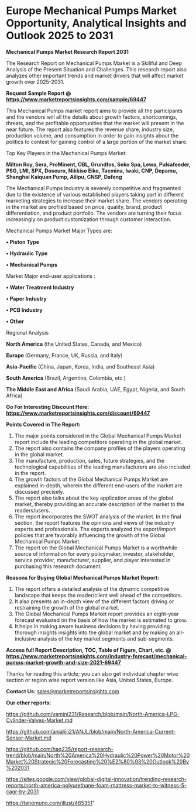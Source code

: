 # Europe Mechanical Pumps Market Opportunity, Analytical Insights and Outlook 2025 to 2031

<strong>Mechanical Pumps Market Research Report 2031</strong>

The Research Report on Mechanical Pumps Market is a Skillful and Deep Analysis of the Present Situation and Challenges. This research report also analyzes other important trends and market drivers that will affect market growth over 2025-2031.

<strong>Request Sample Report @ <a href=https://www.marketreportsinsights.com/sample/69447>https://www.marketreportsinsights.com/sample/69447</a></strong>

This Mechanical Pumps market report aims to provide all the participants and the vendors will all the details about growth factors, shortcomings, threats, and the profitable opportunities that the market will present in the near future. The report also features the revenue share, industry size, production volume, and consumption in order to gain insights about the politics to contest for gaining control of a large portion of the market share.

Top Key Players in the Mechanical Pumps Market:

<strong>Milton Roy, Sera, ProMinent, OBL, Grundfos, Seko Spa, Lewa, Pulsafeeder, PSG, LMI, SPX, Doseuro, Nikkiso Eiko, Tacmina, Iwaki, CNP, Depamu, Shanghai Kaiquan Pump, Ailipu, CNSP, Dafeng</strong>

The Mechanical Pumps Industry is severely competitive and fragmented due to the existence of various established players taking part in different marketing strategies to increase their market share. The vendors operating in the market are profiled based on price, quality, brand, product differentiation, and product portfolio. The vendors are turning their focus increasingly on product customization through customer interaction.

Mechanical Pumps Market Major Types are:

<strong>• Piston Type

• Hydraulic Type

• Mechanical Pumps</strong>

Market Major end-user applications :

<strong>• Water Treatment Industry

• Paper Industry

• PCB Industry

• Other</strong>

Regional Analysis

</u><strong><b>North America</b></strong> (the United States, Canada, and Mexico)

<strong><b>Europe </b></strong>(Germany, France, UK, Russia, and Italy)

<strong><b>Asia-Pacific</b></strong> (China, Japan, Korea, India, and Southeast Asia)

<strong><b>South America</b></strong> (Brazil, Argentina, Colombia, etc.)

<strong><b>The Middle East and Africa</b></strong> (Saudi Arabia, UAE, Egypt, Nigeria, and South Africa)

<strong>Go For Interesting Discount Here: <a href=https://www.marketreportsinsights.com/discount/69447>https://www.marketreportsinsights.com/discount/69447</a></strong>

<strong>Points Covered in The Report:</strong>
<ol>
  <li>The major points considered in the Global Mechanical Pumps Market report include the leading competitors operating in the global market.</li>
  <li>The report also contains the company profiles of the players operating in the global market.</li>
  <li>The manufacture, production, sales, future strategies, and the technological capabilities of the leading manufacturers are also included in the report.</li>
  <li>The growth factors of the Global Mechanical Pumps Market are explained in-depth, wherein the different end-users of the market are discussed precisely.</li>
  <li>The report also talks about the key application areas of the global market, thereby providing an accurate description of the market to the readers/users.</li>
  <li>The report incorporates the SWOT analysis of the market. In the final section, the report features the opinions and views of the industry experts and professionals. The experts analyzed the export/import policies that are favorably influencing the growth of the Global Mechanical Pumps Market.</li>
  <li>The report on the Global Mechanical Pumps Market is a worthwhile source of information for every policymaker, investor, stakeholder, service provider, manufacturer, supplier, and player interested in purchasing this research document.</li>
</ol>
<strong>Reasons for Buying Global Mechanical Pumps Market Report:</strong>

<ol>
  <li>The report offers a detailed analysis of the dynamic competitive landscape that keeps the reader/client well ahead of the competitors.</li>
  <li>It also presents an in-depth view of the different factors driving or restraining the growth of the global market.</li>
  <li>The Global Mechanical Pumps Market report provides an eight-year forecast evaluated on the basis of how the market is estimated to grow.</li>
  <li>It helps in making aware business decisions by having providing thorough insights insights into the global market and by making an all-inclusive analysis of the key market segments and sub-segments.</li>
</ol>
<strong>Access full Report Description, TOC, Table of Figure, Chart, etc. @ <a href=https://www.marketreportsinsights.com/industry-forecast/mechanical-pumps-market-growth-and-size-2021-69447>https://www.marketreportsinsights.com/industry-forecast/mechanical-pumps-market-growth-and-size-2021-69447</a></strong>


Thanks for reading this article; you can also get individual chapter wise section or region wise report version like Asia, United States, Europe.

<strong>Contact Us:</strong>
sales@marketreportsinsights.com

<strong>Our other reports:</strong>

<a href=https://github.com/yamini231/Research/blob/main/North-America-LPG-Cylinder-Valves-Market.md>https://github.com/yamini231/Research/blob/main/North-America-LPG-Cylinder-Valves-Market.md</a>

<a href=https://github.com/anjaliiii21/ANJL/blob/main/North-America-Current-Sensor-Market.md>https://github.com/anjaliiii21/ANJL/blob/main/North-America-Current-Sensor-Market.md</a>

<a href=https://github.com/haq235/report-research-trend/blob/main/North%20America%20Hydraulic%20Power%20Motor%20Market%20Strategic%20Forecasting%20%E2%80%93%20Outlook%20By%202031>https://github.com/haq235/report-research-trend/blob/main/North%20America%20Hydraulic%20Power%20Motor%20Market%20Strategic%20Forecasting%20%E2%80%93%20Outlook%20By%202031</a>

<a href=https://sites.google.com/view/global-digital-innovation/trending-research-reports/north-america-polyurethane-foam-mattress-market-to-witness-5-cagr-by-2031>https://sites.google.com/view/global-digital-innovation/trending-research-reports/north-america-polyurethane-foam-mattress-market-to-witness-5-cagr-by-2031</a>

<a href=https://tanomuno.com/illust/465351>https://tanomuno.com/illust/465351</a>"
